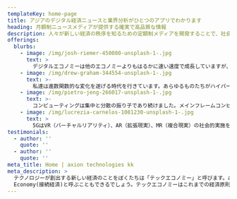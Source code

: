 ```yaml
---
templateKey: home-page
title: アジアのデジタル経済ニュースと業界分析がひとつのアプリでわかります
heading: 月額制ニュースメディアが提供する確実で高品質な情報
description: 人々が新しい経済の秩序を知るための定額制メディアを開発することで、社会を指数関数的に進歩させることが、アクシオンテクノロジーズの人々の使命です。
offerings:
  blurbs:
    - image: /img/josh-riemer-450080-unsplash-1-.jpg
      text: >
        デジタルエコノミーは他のエコノミーよりもはるかに速い速度で成長していますが、デジタルエコノミーが成長するにつれて、政府、民間セクター、および市民が確実にシンクロナイズするようにする方法を考え出すことが本当に重要です。
    - image: /img/drew-graham-344554-unsplash-1-.jpg
      text: >-
        私達は進数関数的な変化を遂げる時代を行きています。あらゆるものたちがハイパーコネクティッドな現代では、一つの変化が全く予想のできなかった新しい変化を引き起こすことになります。
    - image: /img/pietro-jeng-266017-unsplash-1-.jpg
      text: >-
        コンピューティングは集中と分散の振り子であり続けました。メインフレームコンピュータの集中、およびクライアントサーバーを介した分散を経験すると、その後はモバイルクライアントの台頭により、クラウドコンピューティングという強烈な集権化を経験しています。
    - image: /img/lucrezia-carnelos-1081230-unsplash-1-.jpg
      text: >
        5GはVR（バーチャルリアリティ）、AR（拡張現実）、MR（複合現実）の社会的実施を促進することが期待されています。使い方はゲームや娯楽だけでなく科学研究、医療、製品開発、そして小売の分野でも使うことができます。
testimonials:
  - author: ''
    quote: ''
  - author: ''
    quote: ''
meta_title: Home | axion technologies kk
meta_description: >
  テクノロジーが創出する新しい経済のことをぼくたちは「テックエコノミー」と呼びます。axionはこのテックエコノミーをめぐる予測と検討をするコミュニティです。これをネットワーク接続によりコンピューティングのちからに誰もがアクセス可能になったことに着目してConnected
  Economy(接続経済)と呼ぶこともできるでしょう。テックエコノミーはこれまでの経済原則を大きく裏切り、オールドエコノミーの制約が取り除かれ、固定概念から解放された新しいエコシステムを模索しています。そこではいままでばらばらに動いていたものたちがネットワークのひとつとなることで、コンピューティングパワーの活用可能性を獲得するのです。
---
```


